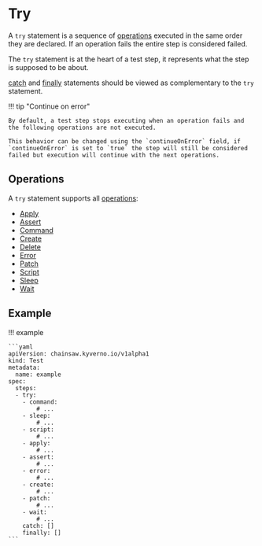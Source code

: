 # Try

A `try` statement is a sequence of [operations](../operations/index.md) executed in the same order they are declared.
If an operation fails the entire step is considered failed.

The `try` statement is at the heart of a test step, it represents what the step is supposed to be about.

[catch](./catch.md) and [finally](./finally.md) statements should be viewed as complementary to the `try` statement.

!!! tip "Continue on error"

    By default, a test step stops executing when an operation fails and the following operations are not executed.

    This behavior can be changed using the `continueOnError` field, if `continueOnError` is set to `true` the step will still be considered failed but execution will continue with the next operations.

## Operations

A `try` statement supports all [operations](../operations/index.md):

- [Apply](../operations/apply.md)
- [Assert](../operations/assert.md)
- [Command](../operations/command.md)
- [Create](../operations/create.md)
- [Delete](../operations/delete.md)
- [Error](../operations/error.md)
- [Patch](../operations/patch.md)
- [Script](../operations/script.md)
- [Sleep](../operations/sleep.md)
- [Wait](../operations/wait.md)

## Example

!!! example

    ```yaml
    apiVersion: chainsaw.kyverno.io/v1alpha1
    kind: Test
    metadata:
      name: example
    spec:
      steps:
      - try:
        - command:
            # ...
        - sleep:
            # ...
        - script:
            # ...
        - apply:
            # ...
        - assert:
            # ...
        - error:
            # ...
        - create:
            # ...
        - patch:
            # ...
        - wait:
            # ...
        catch: []
        finally: []
    ```
